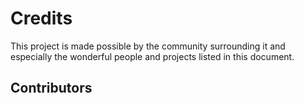 # Credits

This project is made possible by the community surrounding it and especially the wonderful people and projects listed in this document.

## Contributors
